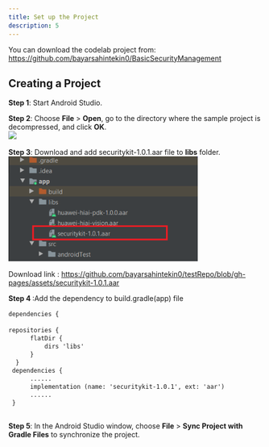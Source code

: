 ```yaml
---
title: Set up the Project
description: 5
---
```


<p>You can download the codelab project from: <a href="https://github.com/bayarsahintekin0/BasicSecurityManagement" target="_blank">https://github.com/bayarsahintekin0/BasicSecurityManagement</a></p>

<h2><strong>Creating a Project</strong></h2>
<p><strong>Step 1</strong>: Start Android Studio.</p>
<p><strong>Step 2</strong>: Choose <strong>File</strong> &gt; <strong>Open</strong>, go to the directory where the sample project is decompressed, and click <strong>OK</strong>.<br><img style="width: 376.00px" src="hhttps://raw.githubusercontent.com/bayarsahintekin0/testRepo/gh-pages/assets/bsm_codelab.PNG" onclick="imageclick(src)"></p>

<p><strong>Step 3</strong>: Download and add securitykit-1.0.1.aar file to <strong>libs</strong> folder. <br><img style="width: 376.00px" src="https://raw.githubusercontent.com/bayarsahintekin0/testRepo/gh-pages/assets/security-kit-library.png" onclick="imageclick(src)"></p>
<p> Download link : <a href="https://github.com/bayarsahintekin0/testRepo/blob/gh-pages/assets/securitykit-1.0.1.aar" target="_blank">https://github.com/bayarsahintekin0/testRepo/blob/gh-pages/assets/securitykit-1.0.1.aar</a></p> 

<p><strong>Step 4  </strong> :Add the dependency to build.gradle(app) file </p>

<pre><div id="copy-button9" class="copy-btn" title="Copy" onclick="copyCode(this.id)"></div><code>dependencies {
    
repositories { 
      flatDir { 
          dirs 'libs' 
      } 
  }  
 dependencies { 
      ...... 
      implementation (name: 'securitykit-1.0.1', ext: 'aar') 
      ...... 
 }
  </span></code></pre>
<p><strong>Step 5</strong>: In the Android Studio window, choose <strong>File</strong> &gt; <strong>Sync Project with Gradle Files</strong> to synchronize the project.</p>
